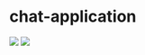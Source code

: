 # chat-application

<img src= "https://user-images.githubusercontent.com/91479383/185082932-b2a46169-68a3-4b7a-bb76-487f60273213.png" />

<img src = "https://user-images.githubusercontent.com/91479383/185083390-19d3d4a1-5fdc-43fe-b69c-6ca94da8a8b8.png" />

